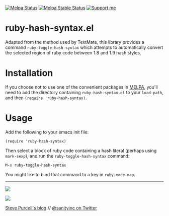 [![Melpa Status](http://melpa.org/packages/ruby-hash-syntax-badge.svg)](http://melpa.org/#/ruby-hash-syntax)
[![Melpa Stable Status](http://stable.melpa.org/packages/ruby-hash-syntax-badge.svg)](http://stable.melpa.org/#/ruby-hash-syntax)
<a href="https://www.patreon.com/sanityinc"><img alt="Support me" src="https://img.shields.io/badge/Support%20Me-%F0%9F%92%97-ff69b4.svg"></a>

ruby-hash-syntax.el
===================

Adapted from the method used by TextMate, this library provides
a command `ruby-toggle-hash-syntax` which attempts to automatically
convert the selected region of ruby code between 1.8 and 1.9 hash styles.

Installation
=============

If you choose not to use one of the convenient packages in
[MELPA][melpa], you'll need to add the
directory containing `ruby-hash-syntax.el` to your `load-path`, and then
`(require 'ruby-hash-syntax)`.

Usage
=====

Add the following to your emacs init file:

    (require 'ruby-hash-syntax)

Then select a block of ruby code containing a hash literal (perhaps
using `mark-sexp`), and run the `ruby-toggle-hash-syntax` command:

    M-x ruby-toggle-hash-syntax

You might like to bind that command to a key in `ruby-mode-map`.

[melpa]: http://melpa.org

<hr>

[![](http://api.coderwall.com/purcell/endorsecount.png)](http://coderwall.com/purcell)

[![](http://www.linkedin.com/img/webpromo/btn_liprofile_blue_80x15.png)](http://uk.linkedin.com/in/stevepurcell)

[Steve Purcell's blog](http://www.sanityinc.com/) // [@sanityinc on Twitter](https://twitter.com/sanityinc)
